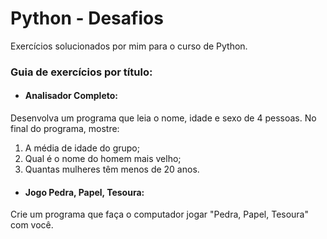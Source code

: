 # Python - Desafios
 Exercícios solucionados por mim para o curso de Python.

### **Guia de exercícios por título:**

- #### **Analisador Completo:**
Desenvolva um programa que leia o nome, idade e sexo de 4 pessoas. No final do programa, mostre:
  

1. A média de idade do grupo;
2. Qual é o nome do homem mais velho;
3. Quantas mulheres têm menos de 20 anos.

- #### **Jogo Pedra, Papel, Tesoura:**
Crie um programa que faça o computador jogar "Pedra, Papel, Tesoura" com você.
